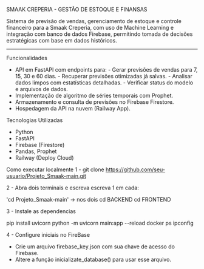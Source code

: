 SMAAK CREPERIA - GESTÃO DE ESTOQUE E FINANSAS

Sistema de previsão de vendas, gerenciamento de estoque e controle financeiro para a Smaak Creperia, com uso de Machine Learning e integração com banco de dados Firebase, permitindo tomada de decisões estratégicas com base em dados históricos.

------------------------------------------------------------------------------------------------------------------

Funcionalidades 

- API em FastAPI com endpoints para: 
      - Gerar previsões de vendas para 7, 15, 30 e 60 dias.
      - Recuperar previsões otimizadas já salvas.
      - Analisar dados limpos com estatísticas detalhadas.
      - Verificar status do modelo e arquivos de dados.
- Implementação de algoritmo de séries temporais com Prophet.
- Armazenamento e consulta de previsões no Firebase Firestore.
- Hospedagem da API na nuvem (Railway App).


Tecnologias Utilizadas

- Python
- FastAPI
- Firebase (Firestore)
- Pandas, Prophet
- Railway (Deploy Cloud)


Como executar localmente
1 - git clone https://github.com/seu-usuario/Projeto_Smaak-main.git

2 - Abra dois terminais e escreva escreva 1 em cada:

'cd Projeto_Smaak-main' -> nos dois
cd BACKEND
cd FRONTEND

3 - Instale as dependencias

pip install uvicorn
python -m uvicorn main:app --reload
docker ps
ipconfig

4 - Configure iniciais no FireBase

- Crie um arquivo firebase_key.json com sua chave de acesso do Firebase.
- Altere a função inicializate_database() para usar esse arquivo.

